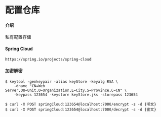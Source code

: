 # 配置仓库

#### 介绍
私有配置存储

#### Spring Cloud

```
https://spring.io/projects/spring-cloud
```

#### 加密解密

```
$ keytool -genkeypair -alias keyStore -keyalg RSA \
    -dname "CN=Web Server,OU=Unit,O=Organization,L=City,S=Province,C=CN" \
    -keypass 123654 -keystore keyStore.jks -storepass 123654
```

```
$ curl -X POST springCloud:123654@localhost:7000/encrypt -s -d {明文}
$ curl -X POST springCloud:123654@localhost:7000/decrypt -s -d {密文}
```